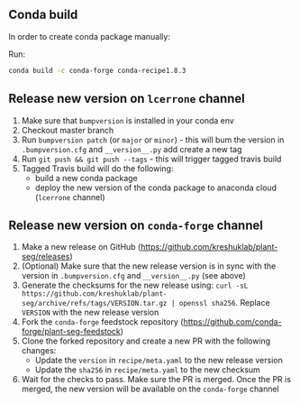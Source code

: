 ## Conda build

In order to create conda package manually:

Run:

```bash
conda build -c conda-forge conda-recipe1.8.3
```

## Release new version on `lcerrone` channel

1. Make sure that `bumpversion` is installed in your conda env
2. Checkout master branch
3. Run `bumpversion patch` (or `major` or `minor`) - this will bum the version in `.bumpversion.cfg` and `__version__.py` add create a new tag
4. Run `git push && git push --tags` - this will trigger tagged travis build
5. Tagged Travis build will do the following:
    - build a new conda package
    - deploy the new version of the conda package to anaconda cloud (`lcerrone` channel)

## Release new version on `conda-forge` channel

1. Make a new release on GitHub (https://github.com/kreshuklab/plant-seg/releases)
2. (Optional) Make sure that the new release version is in sync with the version in `.bumpversion.cfg` and `__version__.py` (see above)
3. Generate the checksums for the new release using: `curl -sL https://github.com/kreshuklab/plant-seg/archive/refs/tags/VERSION.tar.gz | openssl sha256`. Replace `VERSION` with the new release version
4. Fork the `conda-forge` feedstock  repository (https://github.com/conda-forge/plant-seg-feedstock)
5. Clone the forked repository and create a new PR with the following changes:
    - Update the `version` in `recipe/meta.yaml` to the new release version
    - Update the `sha256` in `recipe/meta.yaml` to the new checksum
6. Wait for the checks to pass. Make sure the PR is merged. Once the PR is merged, the new version will be available on the `conda-forge` channel
